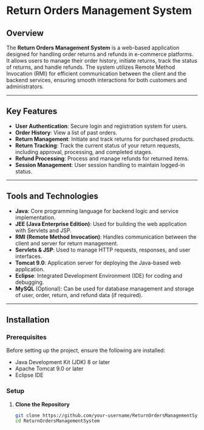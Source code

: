 # Return Orders Management System

## Overview

The **Return Orders Management System** is a web-based application designed for handling order returns and refunds in e-commerce platforms. It allows users to manage their order history, initiate returns, track the status of returns, and handle refunds. The system utilizes Remote Method Invocation (RMI) for efficient communication between the client and the backend services, ensuring smooth interactions for both customers and administrators.

---

## Key Features

- **User Authentication**: Secure login and registration system for users.
- **Order History**: View a list of past orders.
- **Return Management**: Initiate and track returns for purchased products.
- **Return Tracking**: Track the current status of your return requests, including approval, processing, and completed stages.
- **Refund Processing**: Process and manage refunds for returned items.
- **Session Management**: User session handling to maintain logged-in status.
  
---

## Tools and Technologies

- **Java**: Core programming language for backend logic and service implementation.
- **JEE (Java Enterprise Edition)**: Used for building the web application with Servlets and JSP.
- **RMI (Remote Method Invocation)**: Handles communication between the client and server for return management.
- **Servlets & JSP**: Used to manage HTTP requests, responses, and user interfaces.
- **Tomcat 9.0**: Application server for deploying the Java-based web application.
- **Eclipse**: Integrated Development Environment (IDE) for coding and debugging.
- **MySQL** (Optional): Can be used for database management and storage of user, order, return, and refund data (if required).

---

## Installation

### Prerequisites

Before setting up the project, ensure the following are installed:

- Java Development Kit (JDK) 8 or later
- Apache Tomcat 9.0 or later
- Eclipse IDE
### Setup

1. **Clone the Repository**

   ```bash
   git clone https://github.com/your-username/ReturnOrdersManagementSystem.git
   cd ReturnOrdersManagementSystem
